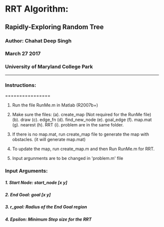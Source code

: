 # RRT Algorithm: 
## Rapidly-Exploring Random Tree

### Author: Chahat Deep Singh
### March 27 2017
### University of Maryland College Park
 -----------------------------------
 
### Instructions: 
================
 1. Run the file RunMe.m in Matlab (R2007b+)
 2. Make sure the files:
 	(a). create_map (Not required for the RunMe file)
 	(b). draw
 	(c). edge_fn
 	(d). find_new_node
 	(e). goal_edge
 	(f). map.mat
 	(g). nearest
 	(h). RRT 
  (i). problem
 	are in the same folder.
 	
 3. If there is no map.mat, run create_map file to generate
 	the map with obstacles. (it will generate map.mat)
 4. To update the map, run create_map.m and then Run RunMe.m for RRT.
 5. Input argunments are to be changed in 'problem.m' file

### Input Arguments:
##### 1. Start Node: start_node [x y]
##### 2. End Goal: goal [x y]
##### 3. r_goal: Radius of the End Goal region
##### 4. Epsilon: Minimum Step size for the RRT
